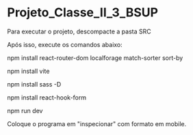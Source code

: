 # Projeto_Classe_II_3_BSUP

Para executar o projeto, descompacte a pasta SRC

Após isso, execute os comandos abaixo:

npm install react-router-dom localforage match-sorter sort-by

npm install vite

npm install sass -D

npm install react-hook-form

npm run dev

Coloque o programa em "inspecionar" com formato em mobile.
